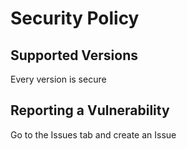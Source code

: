 # Security Policy

## Supported Versions
Every version is secure

## Reporting a Vulnerability
Go to the Issues tab and create an Issue
